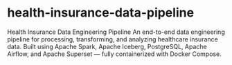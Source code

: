 # health-insurance-data-pipeline
Health Insurance Data Engineering Pipeline An end-to-end data engineering pipeline for processing, transforming, and analyzing healthcare insurance data. Built using Apache Spark, Apache Iceberg, PostgreSQL, Apache Airflow, and Apache Superset — fully containerized with Docker Compose.
